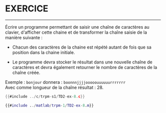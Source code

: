 # EXERCICE
----------

Écrire un programme permettant de saisir une chaîne de caractères au clavier, d'afficher cette chaine et de transformer la chaîne saisie de la manière suivante :

- Chacun des caractères de la chaine est répété autant de fois que sa position dans la chaine initiale.

- Le programme devra stocker le résultat dans une nouvelle chaîne de caractères et devra également retourner le nombre de caractères de la chaîne créée.

Exemple : `bonjour` donnera : `boonnnjjjjooooouuuuuurrrrrrr`  
Avec comme longueur de la chaîne résultat : 28.

<div class="tabbed-blocks">


```c
{{#include ../c/trpm-s1/TD2-ex-8.c}}
```

```matlab
{{#include ../matlab/trpm-1/TD2-ex-8.m}}
```
</div>
